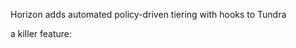 Horizon adds automated policy-driven tiering with hooks to Tundra 

a killer feature:

<!-- 

Real-time per-project usage
Metadata heatmaps
Quota + tier insight without crawling
Works at zettabyte scale
No one has built this cleanly. Build it into Stratum or a side module.
Every HPC admin will want it.

BeeGFS (and most HPC FS) don’t track usage live, they rely on:
Daily cronjobs
Full FS crawls
Manual parsing of du/find
It’s brittle, slow, and error-prone.
You build real-time project-level tracking?
That’s another enterprise-grade product right there.

interactive treemap support via a separate Horizon-querying daemon, like treewiz/baobab does. as fast as that. 
and simple reports to users that show them usage. they can go log in if htey want full analysis.

--> 
